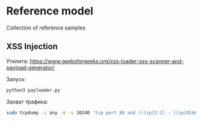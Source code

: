 # Reference model

Collection of reference samples

## XSS Injection

Утилита: https://www.geeksforgeeks.org/xss-loader-xss-scanner-and-payload-generator/

Запуск:

```bash
python3 payloader.py
```

Захват трафика:

```bash
sudo tcpdump -i any -A -s 10240 'tcp port 80 and (((ip[2:2] - ((ip[0]&0xf)<<2)) - ((tcp[12]&0xf0)>>2)) != 0)' | egrep --line-buffered "^........(GET |HTTP\/|POST |HEAD )|^[A-Za-z0-9-]+: " | sed -r 's/^........(GET |HTTP\/|POST |HEAD )/\n\1/g' > xss
```

